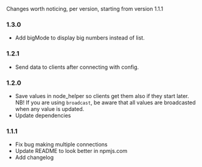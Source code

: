 Changes worth noticing, per version, starting from version 1.1.1

### 1.3.0
 - Add bigMode to display big numbers instead of list.

### 1.2.1
 - Send data to clients after connecting with config.

### 1.2.0

- Save values in node_helper so clients get them also if they start later.
  NB! If you are using `broadcast`, be aware that all values are broadcasted when any value is updated.
- Update dependencies

### 1.1.1

- Fix bug making multiple connections
- Update README to look better in npmjs.com
- Add changelog

